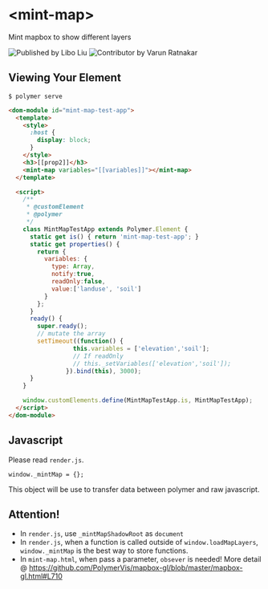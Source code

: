 # \<mint-map\>

Mint mapbox to show different layers

![Published by Libo Liu](https://img.shields.io/badge/Libo%20Liu-Contributor-blue.svg)
![Contributor by Varun Ratnakar](https://img.shields.io/badge/Varun%20Ratnakar-Contributor-blue.svg)

## Viewing Your Element

```
$ polymer serve
```
```html
<dom-module id="mint-map-test-app">
  <template>
    <style>
      :host {
        display: block;
      }
    </style>
    <h3>[[prop2]]</h3>
    <mint-map variables="[[variables]]"></mint-map>
  </template>

  <script>
    /**
     * @customElement
     * @polymer
     */
    class MintMapTestApp extends Polymer.Element {
      static get is() { return 'mint-map-test-app'; }
      static get properties() {
        return {
          variables: {
            type: Array,
            notify:true,
            readOnly:false,
            value:['landuse', 'soil']
          }
        };
      }
      ready() {
        super.ready();
        // mutate the array
        setTimeout((function() {
                  this.variables = ['elevation','soil'];
                  // If readOnly
                  // this._setVariables(['elevation','soil']);
                }).bind(this), 3000);
      } 
    }

    window.customElements.define(MintMapTestApp.is, MintMapTestApp);
  </script>
</dom-module>
```
## Javascript

Please read `render.js`.



```
window._mintMap = {};
```

This object will be use to transfer data between polymer and raw javascript.


## Attention!

- In `render.js`, use `_mintMapShadowRoot` as `document`
- In `render.js`, when a function is called outside of `window.loadMapLayers`, `window._mintMap` is the best way to store functions.
- In `mint-map.html`, when pass a parameter, `obsever` is needed! More detail @ https://github.com/PolymerVis/mapbox-gl/blob/master/mapbox-gl.html#L710